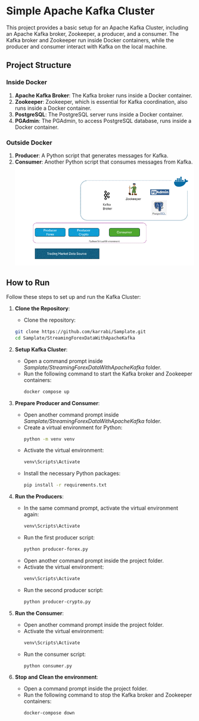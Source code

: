 
# Simple Apache Kafka Cluster

This project provides a basic setup for an Apache Kafka Cluster, including an Apache Kafka broker, Zookeeper, a producer, and a consumer. The Kafka broker and Zookeeper run inside Docker containers, while the producer and consumer interact with Kafka on the local machine.

## Project Structure

### Inside Docker

1. **Apache Kafka Broker**: The Kafka broker runs inside a Docker container.
2. **Zookeeper**: Zookeeper, which is essential for Kafka coordination, also runs inside a Docker container.
3. **PostgreSQL**: The PostgreSQL server runs inside a Docker container.
4. **PGAdmin**: The PGAdmin, to access PostgreSQL database, runs inside a Docker container.

### Outside Docker

1. **Producer**: A Python script that generates messages for Kafka.
2. **Consumer**: Another Python script that consumes messages from Kafka.
![structure](../images/Step%2002.gif)

## How to Run

Follow these steps to set up and run the Kafka Cluster:

1. **Clone the Repository**:
   - Clone the repository:
   ```bash
   git clone https://github.com/karrabi/Samplate.git
   cd Samplate/StreamingForexDataWithApacheKafka
   ```


2. **Setup Kafka Cluster**:
   - Open a command prompt inside *Samplate/StreamingForexDataWithApacheKafka* folder.
   - Run the following command to start the Kafka broker and Zookeeper containers:
     ```bash
     docker compose up
     ```

3. **Prepare Producer and Consumer**:
   - Open another command prompt inside *Samplate/StreamingForexDataWithApacheKafka* folder.
   - Create a virtual environment for Python:
     ```bash
     python -m venv venv
     ```
   - Activate the virtual environment:
     ```bash
     venv\Scripts\Activate
     ```
   - Install the necessary Python packages:
     ```bash
     pip install -r requirements.txt
     ```

4. **Run the Producers**:
   - In the same command prompt, activate the virtual environment again:
     ```bash
     venv\Scripts\Activate
     ```
   - Run the first producer script:
     ```bash
     python producer-forex.py
     ```
   - Open another command prompt inside the project folder.
   - Activate the virtual environment:
     ```bash
     venv\Scripts\Activate
     ```
   - Run the second producer script:
     ```bash
     python producer-crypto.py
     ```
5. **Run the Consumer**:
   - Open another command prompt inside the project folder.
   - Activate the virtual environment:
     ```bash
     venv\Scripts\Activate
     ```
   - Run the consumer script:
     ```bash
     python consumer.py
     ```

6. **Stop and Clean the environment**:
   - Open a command prompt inside the project folder.
   - Run the following command to stop the Kafka broker and Zookeeper containers:
     ```bash
     docker-compose down
     ```
